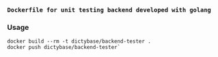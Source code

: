 ### `Dockerfile for unit testing backend developed with golang`

### Usage
```shell
docker build --rm -t dictybase/backend-tester .
docker push dictybase/backend-tester`
```
